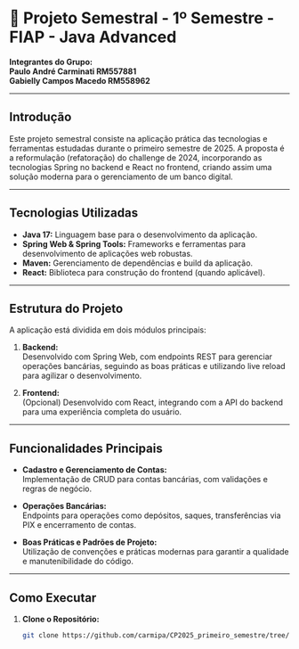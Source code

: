# 🚀 Projeto Semestral - 1º Semestre - FIAP - Java Advanced

**Integrantes do Grupo:**  
**Paulo André Carminati RM557881**  
**Gabielly Campos Macedo RM558962**

---

## Introdução

Este projeto semestral consiste na aplicação prática das tecnologias e ferramentas estudadas durante o primeiro semestre de 2025. A proposta é a reformulação (refatoração) do challenge de 2024, incorporando as tecnologias Spring no backend e React no frontend, criando assim uma solução moderna para o gerenciamento de um banco digital.

---

## Tecnologias Utilizadas

- **Java 17:** Linguagem base para o desenvolvimento da aplicação.
- **Spring Web & Spring Tools:** Frameworks e ferramentas para desenvolvimento de aplicações web robustas.
- **Maven:** Gerenciamento de dependências e build da aplicação.
- **React:** Biblioteca para construção do frontend (quando aplicável).

---

## Estrutura do Projeto

A aplicação está dividida em dois módulos principais:

1. **Backend:**  
   Desenvolvido com Spring Web, com endpoints REST para gerenciar operações bancárias, seguindo as boas práticas e utilizando live reload para agilizar o desenvolvimento.

2. **Frontend:**  
   (Opcional) Desenvolvido com React, integrando com a API do backend para uma experiência completa do usuário.

---

## Funcionalidades Principais

- **Cadastro e Gerenciamento de Contas:**  
  Implementação de CRUD para contas bancárias, com validações e regras de negócio.

- **Operações Bancárias:**  
  Endpoints para operações como depósitos, saques, transferências via PIX e encerramento de contas.

- **Boas Práticas e Padrões de Projeto:**  
  Utilização de convenções e práticas modernas para garantir a qualidade e manutenibilidade do código.

---

## Como Executar

1. **Clone o Repositório:**
   ```bash
   git clone https://github.com/carmipa/CP2025_primeiro_semestre/tree/Paulo-RM557881/Java_Advanced/projeto-semestral
